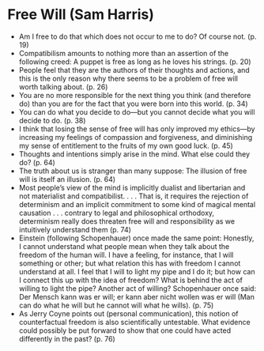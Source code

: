 # Free Will (Sam Harris)
* Am I free to do that which does not occur to me to do? Of course not. (p. 19)
* Compatibilism amounts to nothing more than an assertion of the following creed: A puppet is free as long as he loves his strings. (p. 20)
* People feel that they are the authors of their thoughts and actions, and this is the only reason why there seems to be a problem of free will worth talking about. (p. 26)
* You are no more responsible for the next thing you think (and therefore do) than you are for the fact that you were born into this world. (p. 34)
* You can do what you decide to do—but you cannot decide what you will decide to do. (p. 38)
* I think that losing the sense of free will has only improved my ethics—by increasing my feelings of compassion and forgiveness, and diminishing my sense of entitlement to the fruits of my own good luck. (p. 45)
* Thoughts and intentions simply arise in the mind. What else could they do? (p. 64)
* The truth about us is stranger than many suppose: The illusion of free will is itself an illusion. (p. 64)
* Most people’s view of the mind is implicitly dualist and libertarian and not materialist and compatibilist. . . . That is, it requires the rejection of determinism and an implicit commitment to some kind of magical mental causation . . . contrary to legal and philosophical orthodoxy, determinism really does threaten free will and responsibility as we intuitively understand them (p. 74)
* Einstein (following Schopenhauer) once made the same point: Honestly, I cannot understand what people mean when they talk about the freedom of the human will. I have a feeling, for instance, that I will something or other; but what relation this has with freedom I cannot understand at all. I feel that I will to light my pipe and I do it; but how can I connect this up with the idea of freedom? What is behind the act of willing to light the pipe? Another act of willing? Schopenhauer once said: Der Mensch kann was er will; er kann aber nicht wollen was er will (Man can do what he will but he cannot will what he wills). (p. 75)
* As Jerry Coyne points out (personal communication), this notion of counterfactual freedom is also scientifically untestable. What evidence could possibly be put forward to show that one could have acted differently in the past? (p. 76)